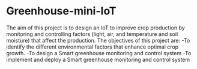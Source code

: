 # Greenhouse-mini-IoT

The aim of this project is to design an IoT to improve crop production by monitoring and controlling factors (light, air, and temperature and soil moisture) that affect the production. The objectives of this project are:
-To identify the different environmental factors that enhance optimal crop growth.
-To design a Smart greenhouse monitoring and control system
-To implement and deploy a Smart greenhouse monitoring and control system

